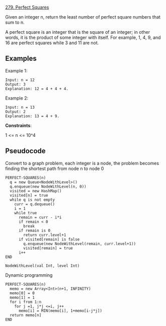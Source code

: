 [279. Perfect Squares](https://leetcode.com/problems/perfect-squares/)

Given an integer n, return the least number of perfect square numbers that sum to n.

A perfect square is an integer that is the square of an integer; in other words, it is the product of some integer with itself. For example, 1, 4, 9, and 16 are perfect squares while 3 and 11 are not.

## Examples

Example 1:

```
Input: n = 12
Output: 3
Explanation: 12 = 4 + 4 + 4.
```

Example 2:

```
Input: n = 13
Output: 2
Explanation: 13 = 4 + 9.
```

**Constraints**:

1 <= n <= 10^4

## Pseudocode

Convert to a graph problem, each integer is a node, the problem becomes finding the shortest path from node n to node 0

```
PERFECT-SQUARES(n)
  q = new Queue<NodeWithLevel>()
  q.enqueue(new NodeWithLevel(n, 0))
  visited = new HashMap()
  visited[n] = true
  while q is not empty
    curr = q.dequeue()
    i = 1
    while true
      remain = curr - i*i
      if remain < 0
        break
      if remain is 0
        return curr.level+1
      if visited[remain] is false
        q.enqueue(new NodeWithLevel(remain, curr.level+1))
        visited[remain] = true
      i++
END

NodeWithLevel(val Int, level Int)
```

Dynamic programming

```
PERFECT-SQUARES(n)
  memo = new Array<Int>(n+1, INFINITY)
  memo[0] = 0
  memo[1] = 1
  for i from 1:n
    for j =1, j*j <=i, j++
      memo[i] = MIN(memo[i], 1+memo[i-j*j])
  return memo[n]
END
```
